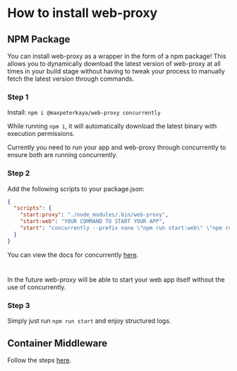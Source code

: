 # How to install web-proxy

## NPM Package

You can install web-proxy as a wrapper in the form of a npm package! This allows you to dynamically download the latest
version of web-proxy at all times in your build stage without having to tweak your process to manually fetch the latest
version through commands.

### Step 1

Install: ``npm i @maxpeterkaya/web-proxy concurrently``

While running ``npm i``, it will automatically download the latest binary with execution permissions.

Currently you need to run your app and web-proxy through concurrently to ensure both are running concurrently.

### Step 2

Add the following scripts to your package.json:

```json
{
  "scripts": {
    "start:proxy": "./node_modules/.bin/web-proxy",
    "start:web": "YOUR COMMAND TO START YOUR APP",
    "start": "concurrently --prefix none \"npm run start:web\" \"npm run start:proxy\""
  }
}
```

You can view the docs for concurrently [here](https://github.com/open-cli-tools/concurrently/tree/main/docs).

#

In the future web-proxy will be able to start your web app itself without the use of concurrently.

### Step 3

Simply just run ``npm run start`` and enjoy structured logs.

## Container Middleware

Follow the steps [here](https://github.com/maxpeterkaya/web-proxy/tree/main/examples/container-middleware).
